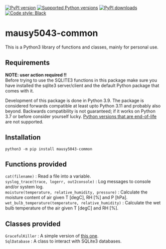 [![PyPI version](https://img.shields.io/pypi/v/mausy5043-common.svg?logo=pypi&logoColor=FFE873)](https://pypi.org/project/mausy5043-common)
[![Supported Python versions](https://img.shields.io/pypi/pyversions/mausy5043-common.svg?logo=python&logoColor=FFE873)](https://pypi.org/project/mausy5043-common)
[![PyPI downloads](https://img.shields.io/pypi/dm/mausy5043-common.svg)](https://pypistats.org/packages/mausy5043-common)
[![Code style: Black](https://img.shields.io/badge/code%20style-Black-000000.svg)](https://github.com/psf/black)

# mausy5043-common

This is a Python3 library of functions and classes, mainly for personal use.

## Requirements

**NOTE: user action required !!**  
Before trying to use the SQLITE3 functions in this package make sure you have installed the sqlite3 server/client and 
the default Python package that comes with it.

Development of this package is done in Python 3.9. The package is considered forwards compatible at least upto Python 3.11 and probably also beyond. Backwards compatibility is not guaranteed; if it works on Python 3.7 or before consider yourself lucky. [Python versions that are end-of-life](https://devguide.python.org/versions/) are not supported.

## Installation

```
python3 -m pip install mausy5043-common
```


## Functions provided
`cat(filename)` : Read a file into a variable.   
`syslog_trace(trace, logerr, out2console)` : Log messages to console and/or system log.   
`moisture(temperature, relative_humidity, pressure)` : Calculate the moisture content of air given T [degC], RH [%] and P [hPa].   
`wet_bulb_temperature(temperature, relative_humidity)` : Calculate the wet bulb temperature of the air given T [degC] and RH [%].   

## Classes provided
`GracefulKiller` : A simple version of [this one](https://pypi.org/project/GracefulKiller/).   
`SqlDatabase` : A class to interact with SQLite3 databases.
